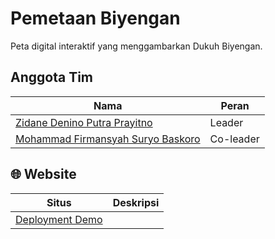 # Pemetaan Biyengan
Peta digital interaktif yang menggambarkan Dukuh Biyengan.

## Anggota Tim
| Nama                                                               | Peran              |
| ------------------------------------------------------------------ | ------------------ |
| [Zidane Denino Putra Prayitno](https://github.com/Denino04)        | Leader             |
| [Mohammad Firmansyah Suryo Baskoro](https://github.com/Firmeteran) | Co-leader          |

## 🌐 Website
| Situs                                                               | Deskripsi                                                          |
| ------------------------------------------------------------------  | ------------------------------------------------------------------ |
| [Deployment Demo](https://kkn-ad-82-075.github.io/Pemetaan-Biyengan/)                          |
